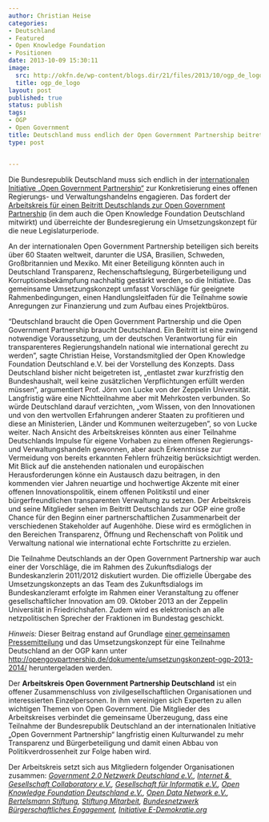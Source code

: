 ```yaml
---
author: Christian Heise
categories:
- Deutschland
- Featured
- Open Knowledge Foundation
- Positionen
date: 2013-10-09 15:30:11
image:
  src: http://okfn.de/wp-content/blogs.dir/21/files/2013/10/ogp_de_logo.jpg
  title: ogp_de_logo
layout: post
published: true
status: publish
tags:
- OGP
- Open Government
title: Deutschland muss endlich der Open Government Partnership beitreten
type: post


---
```


Die Bundesrepublik Deutschland muss sich endlich in der [internationalen Initiative „Open Government Partnership“](http://opengovpartnership.org/) zur Konkretisierung eines offenen Regierungs- und Verwaltungshandelns engagieren. Das fordert der [Arbeitskreis für einen Beitritt Deutschlands zur Open Government Partnership](http://opengovpartnership.de) (in dem auch die Open Knowledge Foundation Deutschland mitwirkt) und überreichte der Bundesregierung ein Umsetzungskonzept für die neue Legislaturperiode.

An der internationalen Open Government Partnership beteiligen sich bereits über 60 Staaten weltweit, darunter die USA, Brasilien, Schweden, Großbritannien und Mexiko. Mit einer Beteiligung könnten auch in Deutschland Transparenz, Rechenschaftslegung, Bürgerbeteiligung und Korruptionsbekämpfung nachhaltig gestärkt werden, so die Initiative. Das gemeinsame Umsetzungskonzept umfasst Vorschläge für geeignete Rahmenbedingungen, einen Handlungsleitfaden für die Teilnahme sowie Anregungen zur Finanzierung und zum Aufbau eines Projektbüros.

“Deutschland braucht die Open Government Partnership und die Open Government Partnership braucht Deutschland. Ein Beitritt ist eine zwingend notwendige Voraussetzung, um der deutschen Verantwortung für ein transparenteres Regierungshandeln national wie international gerecht zu werden”, sagte Christian Heise, Vorstandsmitglied der Open Knowledge Foundation Deutschland e.V. bei der Vorstellung des Konzepts. Dass Deutschland bisher nicht beigetreten ist, „entlastet zwar kurzfristig den Bundeshaushalt, weil keine zusätzlichen Verpflichtungen erfüllt werden müssen“, argumentiert Prof. Jörn von Lucke von der Zeppelin Universität. Langfristig wäre eine Nichtteilnahme aber mit Mehrkosten verbunden. So würde Deutschland darauf verzichten, „vom Wissen, von den Innovationen und von den wertvollen Erfahrungen anderer Staaten zu profitieren und diese an Ministerien, Länder und Kommunen weiterzugeben”, so von Lucke weiter. Nach Ansicht des Arbeitskreises könnten aus einer Teilnahme Deutschlands Impulse für eigene Vorhaben zu einem offenen Regierungs- und Verwaltungshandeln gewonnen, aber auch Erkenntnisse zur Vermeidung von bereits erkannten Fehlern frühzeitig berücksichtigt werden. Mit Blick auf die anstehenden nationalen und europäischen Herausforderungen könne ein Austausch dazu beitragen, in den kommenden vier Jahren neuartige und hochwertige Akzente mit einer offenen Innovationspolitik, einem offenen Politikstil und einer bürgerfreundlichen transparenten Verwaltung zu setzen. Der Arbeitskreis und seine Mitglieder sehen im Beitritt Deutschlands zur OGP eine große Chance für den Beginn einer partnerschaftlichen Zusammenarbeit der verschiedenen Stakeholder auf Augenhöhe. Diese wird es ermöglichen in den Bereichen Transparenz, Öffnung und Rechenschaft von Politik und Verwaltung national wie international echte Fortschritte zu erzielen.

Die Teilnahme Deutschlands an der Open Government Partnership war auch einer der Vorschläge, die im Rahmen des Zukunftsdialogs der Bundeskanzlerin 2011/2012 diskutiert wurden. Die offizielle Übergabe des Umsetzungskonzepts an das Team des Zukunftsdialogs im Bundeskanzleramt erfolgte im Rahmen einer Veranstaltung zu offener gesellschaftlicher Innovation am 09. Oktober 2013 an der Zeppelin Universität in Friedrichshafen. Zudem wird es elektronisch an alle netzpolitischen Sprecher der Fraktionen im Bundestag geschickt.

_Hinweis:_ Dieser Beitrag enstand auf Grundlage [einer gemeinsamen Pressemitteilung](http://opengovpartnership.de/2013/10/pm-beitritt-deutschlands-zur-ogp-umsetzungskonzept/) und das Umsetzungskonzept für eine Teilnahme Deutschland an der OGP kann unter <http://opengovpartnership.de/dokumente/umsetzungskonzept-ogp-2013-2014/> heruntergeladen werden.

Der **Arbeitskreis Open Government Partnership Deutschland** ist ein offener Zusammenschluss von zivilgesellschaftlichen Organisationen und interessierten Einzelpersonen. In ihm vereinigen sich Experten zu allen wichtigen Themen von Open Government. Die Mitglieder des  Arbeitskreises verbindet die gemeinsame Überzeugung, dass eine Teilnahme der Bundesrepublik Deutschland an der internationalen Initiative „Open Government Partnership“ langfristig einen Kulturwandel zu mehr Transparenz und Bürgerbeteiligung und damit einen Abbau von Politikverdrossenheit zur Folge haben wird.

Der Arbeitskreis setzt sich aus Mitgliedern folgender Organisationen zusammen: _[Government 2.0 Netzwerk Deutschland e.V.](http://gov20.de/), [Internet &  Gesellschaft Collaboratory e.V.](http://www.collaboratory.de), [Gesellschaft für Informatik e.V.](http://www.gi.de/%E2%80%8E), [Open Knowledge Foundation Deutschland e.V.](http://okfn.de/), [Open Data Network e.V.](http://www.gov20.de/initiative-fordert-beitritt-deutschlands-zur-open-government-partnership/opendata-network.org),  [Bertelsmann Stiftung](http://www.bertelsmann-stiftung.de/%E2%80%8E), [Stiftung Mitarbeit](http://www.mitarbeit.de), [Bundesnetzwerk Bürgerschaftliches Engagement](http://www.b-b-e.de/%E2%80%8E), [Initiative E-Demokratie.org](http://www.e-demokratie.org)_

 